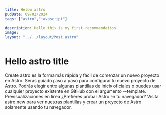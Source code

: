 ```yaml
---
title: Helow astro
pudDate: 09/02/2024
tags: ["astro","javascript"]

description: Hello this is my first recommendation
image:
layout: "../../layout/Post.astro"
---
```



# Hello astro title


Create astro es la forma más rápida y fácil de comenzar un nuevo proyecto en Astro. Serás guiado paso a paso para configurar tu nuevo proyecto de Astro. Podrás elegir entre algunas plantillas de inicio oficiales o puedes usar cualquier proyecto existente en GitHub con el argumento --template.
Previsualizaciones en línea
¿Prefieres probar Astro en tu navegador? Visita astro.new para ver nuestras plantillas y crear un proyecto de Astro solamente usando tu navegador.
